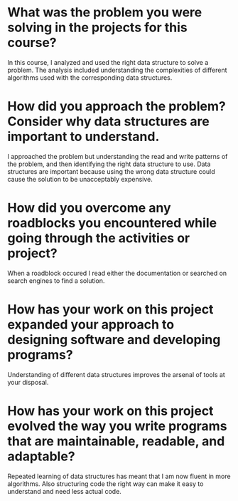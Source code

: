 # What was the problem you were solving in the projects for this course?
In this course, I analyzed and used the right data structure to solve a problem. The analysis included understanding the complexities of different algorithms used with the corresponding data structures. 
# How did you approach the problem? Consider why data structures are important to understand.
I approached the problem but understanding the read and write patterns of the problem, and then identifying the right data structure to use. Data structures are important because using the wrong data structure could cause the solution to be unacceptably expensive. 
# How did you overcome any roadblocks you encountered while going through the activities or project?
When a roadblock occured I read either the documentation or searched on search engines to find a solution.
# How has your work on this project expanded your approach to designing software and developing programs?
Understanding of different data structures improves the arsenal of tools at your disposal.
# How has your work on this project evolved the way you write programs that are maintainable, readable, and adaptable?
Repeated learning of data structures has meant that I am now fluent in more algorithms. Also structuring code the right way can make it easy to understand and need less actual code. 